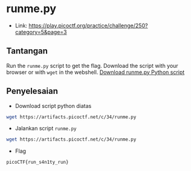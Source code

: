 # runme.py
- Link: https://play.picoctf.org/practice/challenge/250?category=5&page=3

## Tantangan
Run the `runme.py` script to get the flag. Download the script with your browser or with `wget` in the webshell.
[Download runme.py Python script](https://artifacts.picoctf.net/c/34/runme.py)

## Penyelesaian
- Download script python diatas
```sh
wget https://artifacts.picoctf.net/c/34/runme.py
```

- Jalankan script `runme.py`
```sh
wget https://artifacts.picoctf.net/c/34/runme.py
```

- Flag
```sh
picoCTF{run_s4n1ty_run}
```